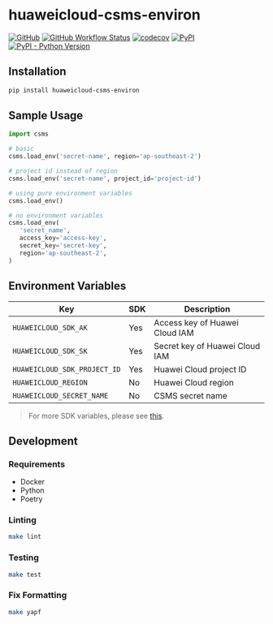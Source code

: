 # huaweicloud-csms-environ

[![GitHub](https://img.shields.io/github/license/C0D1UM/huaweicloud-csms-environ)](https://github.com/C0D1UM/huaweicloud-csms-environ/blob/main/LICENSE)
[![GitHub Workflow Status](https://img.shields.io/github/workflow/status/C0D1UM/huaweicloud-csms-environ/CI)](https://github.com/C0D1UM/huaweicloud-csms-environ/actions/workflows/ci.yml)
[![codecov](https://codecov.io/gh/C0D1UM/huaweicloud-csms-environ/branch/main/graph/badge.svg?token=PN19DJ3SDF)](https://codecov.io/gh/C0D1UM/huaweicloud-csms-environ)
[![PyPI](https://img.shields.io/pypi/v/huaweicloud-csms-environ)](https://pypi.org/project/huaweicloud-csms-environ/)  
[![PyPI - Python Version](https://img.shields.io/pypi/pyversions/huaweicloud-csms-environ)](https://github.com/C0D1UM/huaweicloud-csms-environ)

## Installation

```bash
pip install huaweicloud-csms-environ
```

## Sample Usage

```python
import csms

# basic
csms.load_env('secret-name', region='ap-southeast-2')

# project id instead of region
csms.load_env('secret-name', project_id='project-id')

# using pure environment variables
csms.load_env()

# no environment variables
csms.load_env(
   'secret_name',
   access_key='access-key',
   secret_key='secret-key',
   region='ap-southeast-2',
)
```

## Environment Variables

| Key                          | SDK | Description                    |
| ---------------------------- | --- | ------------------------------ |
| `HUAWEICLOUD_SDK_AK`         | Yes | Access key of Huawei Cloud IAM |
| `HUAWEICLOUD_SDK_SK`         | Yes | Secret key of Huawei Cloud IAM |
| `HUAWEICLOUD_SDK_PROJECT_ID` | Yes | Huawei Cloud project ID        |
| `HUAWEICLOUD_REGION`         | No  | Huawei Cloud region            |
| `HUAWEICLOUD_SECRET_NAME`    | No  | CSMS secret name               |

> For more SDK variables, please see [this](https://github.com/huaweicloud/huaweicloud-sdk-python-v3#241-environment-variables-top).

## Development

### Requirements

- Docker
- Python
- Poetry

### Linting

```bash
make lint
```

### Testing

```bash
make test
```

### Fix Formatting

```bash
make yapf
```
